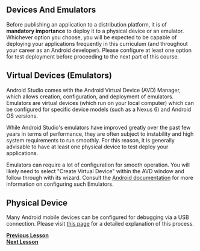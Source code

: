 ## Devices And Emulators

Before publishing an application to a distribution platform, it is of **mandatory importance** to deploy it to a physical device or an emulator. Whichever option you choose, you will be expected to be capable of deploying your applications frequently in this curriculum (and throughout your career as an Android developer). Please configure at least one option for test deployment before proceeding to the next part of this course.

## Virtual Devices (Emulators)

Android Studio comes with the Android Virtual Device (AVD) Manager, which allows creation, configuration, and deployment of emulators. Emulators are virtual devices (which run on your local computer) which can be configured for specific device models (such as a Nexus 6) and Android OS versions. 

While Android Studio's emulators have improved greatly over the past few years in terms of performance, they are often subject to instability and high system requirements to run smoothly. For this reason, it is generally advisable to have at least one physical device to test deploy your applications.

Emulators can require a lot of configuration for smooth operation. You will likely need to select "Create Virtual Device" within the AVD window and follow through with its wizard. Consult the [Android documentation](https://developer.android.com/studio/run/managing-avds) for more information on configuring such Emulators.


## Physical Device

Many Android mobile devices can be configured for debugging via a USB connection. Please visit [this page](https://developer.android.com/studio/debug/dev-options.html) for a detailed explanation of this process.

**[Previous Lesson](https://github.com/BracketCove/AndroidOpenCurriculum/tree/master/curriculum-en/one/one_four/IDE.md)**<br>
**[Next Lesson](https://github.com/BracketCove/AndroidOpenCurriculum/tree/master/curriculum-en/two/two_one/DirectoryOverview.md)**<br>